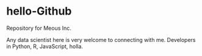 # hello-Github
Repository for Meous Inc.

Any data scientist here is very welcome to connecting with me.
Developers in Python, R, JavaScript, holla.
